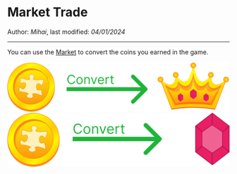 # Market Trade

Author: *Mihai*, last modified: _04/01/2024_

---

You can use the [Market](https://frenzygames.net/custom/market) to convert the coins you earned in the game.

![Convert Coins into Crowns](images/convert_coins_crowns.png)
![Convert Coins into Gems](images/convert_coins_gems.png)

